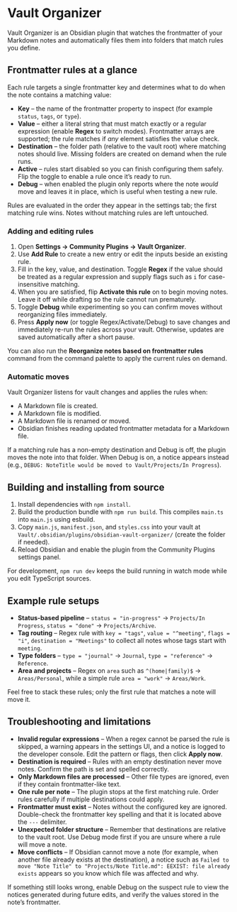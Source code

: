 # Vault Organizer

Vault Organizer is an Obsidian plugin that watches the frontmatter of your Markdown notes and automatically files them into folders that match rules you define.

## Frontmatter rules at a glance

Each rule targets a single frontmatter key and determines what to do when the note contains a matching value:

- **Key** – the name of the frontmatter property to inspect (for example `status`, `tags`, or `type`).
- **Value** – either a literal string that must match exactly or a regular expression (enable **Regex** to switch modes). Frontmatter arrays are supported; the rule matches if *any* element satisfies the value check.
- **Destination** – the folder path (relative to the vault root) where matching notes should live. Missing folders are created on demand when the rule runs.
- **Active** – rules start disabled so you can finish configuring them safely. Flip the toggle to enable a rule once it’s ready to run.
- **Debug** – when enabled the plugin only reports where the note *would* move and leaves it in place, which is useful when testing a new rule.

Rules are evaluated in the order they appear in the settings tab; the first matching rule wins. Notes without matching rules are left untouched.

### Adding and editing rules

1. Open **Settings → Community Plugins → Vault Organizer**.
2. Use **Add Rule** to create a new entry or edit the inputs beside an existing rule.
3. Fill in the key, value, and destination. Toggle **Regex** if the value should be treated as a regular expression and supply flags such as `i` for case-insensitive matching.
4. When you are satisfied, flip **Activate this rule** on to begin moving notes. Leave it off while drafting so the rule cannot run prematurely.
5. Toggle **Debug** while experimenting so you can confirm moves without reorganizing files immediately.
6. Press **Apply now** (or toggle Regex/Activate/Debug) to save changes and immediately re-run the rules across your vault. Otherwise, updates are saved automatically after a short pause.

You can also run the **Reorganize notes based on frontmatter rules** command from the command palette to apply the current rules on demand.

### Automatic moves

Vault Organizer listens for vault changes and applies the rules when:

- A Markdown file is created.
- A Markdown file is modified.
- A Markdown file is renamed or moved.
- Obsidian finishes reading updated frontmatter metadata for a Markdown file.

If a matching rule has a non-empty destination and Debug is off, the plugin moves the note into that folder. When Debug is on, a notice appears instead (e.g., `DEBUG: NoteTitle would be moved to Vault/Projects/In Progress`).

## Building and installing from source

1. Install dependencies with `npm install`.
2. Build the production bundle with `npm run build`. This compiles `main.ts` into `main.js` using esbuild.
3. Copy `main.js`, `manifest.json`, and `styles.css` into your vault at `Vault/.obsidian/plugins/obsidian-vault-organizer/` (create the folder if needed).
4. Reload Obsidian and enable the plugin from the Community Plugins settings panel.

For development, `npm run dev` keeps the build running in watch mode while you edit TypeScript sources.

## Example rule setups

- **Status-based pipeline** – `status = "in-progress"` → `Projects/In Progress`, `status = "done"` → `Projects/Archive`.
- **Tag routing** – Regex rule with `key = "tags"`, `value = "^meeting"`, `flags = "i"`, `destination = "Meetings"` to collect all notes whose tags start with `meeting`.
- **Type folders** – `type = "journal"` → `Journal`, `type = "reference"` → `Reference`.
- **Area and projects** – Regex on `area` such as `^(home|family)$` → `Areas/Personal`, while a simple rule `area = "work"` → `Areas/Work`.

Feel free to stack these rules; only the first rule that matches a note will move it.

## Troubleshooting and limitations

- **Invalid regular expressions** – When a regex cannot be parsed the rule is skipped, a warning appears in the settings UI, and a notice is logged to the developer console. Edit the pattern or flags, then click **Apply now**.
- **Destination is required** – Rules with an empty destination never move notes. Confirm the path is set and spelled correctly.
- **Only Markdown files are processed** – Other file types are ignored, even if they contain frontmatter-like text.
- **One rule per note** – The plugin stops at the first matching rule. Order rules carefully if multiple destinations could apply.
- **Frontmatter must exist** – Notes without the configured key are ignored. Double-check the frontmatter key spelling and that it is located above the `---` delimiter.
- **Unexpected folder structure** – Remember that destinations are relative to the vault root. Use Debug mode first if you are unsure where a rule will move a note.
- **Move conflicts** – If Obsidian cannot move a note (for example, when another file already exists at the destination), a notice such as `Failed to move "Note Title" to "Projects/Note Title.md": EEXIST: file already exists` appears so you know which file was affected and why.

If something still looks wrong, enable Debug on the suspect rule to view the notices generated during future edits, and verify the values stored in the note’s frontmatter.
